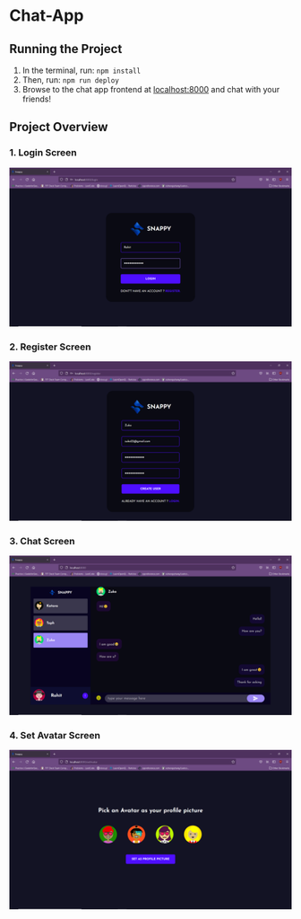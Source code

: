# Chat-App

## Running the Project
1. In the terminal, run: `npm install`
1. Then, run: `npm run deploy`
2. Browse to the chat app frontend at [localhost:8000](http://localhost:8000) and chat with your friends!

## Project Overview


### 1. Login Screen
![Screenshot](images/Login.png)

### 2. Register Screen
![Screenshot](images/Register.png)

### 3. Chat Screen
![Screenshot](images/Chat.png)

### 4. Set Avatar Screen
![Screenshot](images/Avatar.png)
